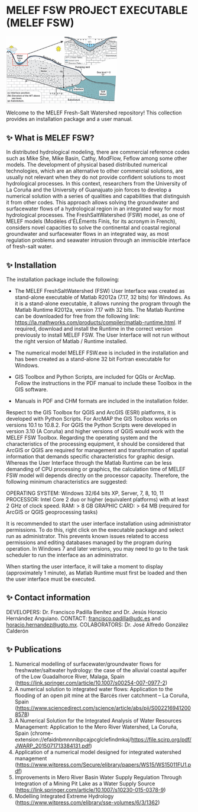 # MELEF FSW PROJECT EXECUTABLE (MELEF FSW)

<img src="https://github.com/MELEFFSW/EXECUTABLE/blob/master/ASSETS/GraphicalAbstract.png" alt="MELEF FSW MODEL" width="300">
 
Welcome to the MELEF Fresh-Salt Watershed repository! This collection provides an installation package and a user manual.
 
## ✨ What is MELEF FSW?
 
In distributed hydrological modeling, there are commercial reference codes such as Mike She, Mike Basin, Cathy, ModFlow, 
Feflow among some other models. The development of physical based distributed numerical technologies, which are an alternative to other commercial solutions, are 
usually not relevant when they do not provide confident solutions to most hydrological processes. In this context, researchers from the University of 
La Coruña and the University of Guanajuato join forces to develop a numerical solution with a series of qualities and capabilities that distinguish it from other codes. 
This approach allows solving the groundwater and surfacewater flows of a hydrological region in an integrated way for most hydrological processes. 
The FreshSaltWatershed (FSW) model, as one of MELEF models (Modèles d'ÉLÉments Finis, for its acronym in French), considers novel capacities to solve the continental 
and coastal regional groundwater and surfacewater flows in an integrated way, as most regulation problems and seawater intrusion through an immiscible interface of fresh-salt water.

## ✨ Installation

The installation package include the following:

- The MELEF FreshSaltWatershed (FSW) User Interface was created as stand-alone executable of Matlab R2012a (7.17, 32 bits) for Windows. As it is a stand-alone executable, 
it allows running the program through the Matlab Runtime R2012a, version 7.17 with 32 bits. The Matlab Runtime can be downloaded for free from the following link: 
https://la.mathworks.com/products/compiler/matlab-runtime.html. If required, download and install the Runtime in the correct version previously to install MELEF FSW. 
The User Interface will not run without the right version of Matlab / Runtime installed. 

- The numerical model MELEF FSW.exe is included in the installation and has been created as a stand-alone 32 bit Fortran executable for Windows. 

- GIS Toolbox and Python Scripts, are included for QGIs or ArcMap. Follow the instructions in the PDF manual to include these Toolbox in the GIS software.

- Manuals in PDF and CHM formats are included in the installation folder.

Respect to the GIS Toolbox for QGIS and ArcGIS (ESRI) platforms, it is developed with Python Scripts. For ArcMAP the GIS Toolbox works on versions 10.1 to 10.8.2. 
For QGIS the Python Scripts were developed in version 3.10 (A Coruña) and higher versions of QGIS would work with the MELEF FSW Toolbox.
Regarding the operating system and the characteristics of the processing equipment, it should be considered that ArcGIS or QGIS are required for management 
and transformation of spatial information that demands specific characteristics for graphic design. Whereas the User Interface through the Matlab Runtime 
can be less demanding of CPU processing or graphics, the calculation time of MELEF FSW model will depends directly on the processor capacity. 
Therefore, the following minimum characteristics are suggested:

OPERATING SYSTEM: Windows 32/64 bits XP, Server, 7, 8, 10, 11
PROCESSOR: Intel Core 2 duo or higher (equivalent platforms) with at least 2 GHz of clock speed.
RAM: > 8 GB
GRAPHIC CARD: > 64 MB (required for ArcGIS or QGIS geoprocessing tasks)

It is recommended to start the user interface installation using administrator permissions. To do this, right click on the executable package and select run as administrator. 
This prevents known issues related to access permissions and editing databases managed by the program during operation. In Windows 7 and later versions, you may need to 
go to the task scheduler to run the interface as an administrator.

When starting the user interface, it will take a moment to display (approximately 1 minute), as Matlab Runtime must first be loaded and then the user interface must be executed.

## ✨ Contact information

DEVELOPERS: Dr. Francisco Padilla Benítez and Dr. Jesús Horacio Hernández Anguiano.
CONTACT: francisco.padilla@udc.es and horacio.hernandez@ugto.mx.
COLABORATORS: Dr. José Alfredo González Calderón

## ✨ Publications

1. Numerical modelling of surfacewater/groundwater flows for freshwater/saltwater hydrology: the case of the alluvial coastal aquifer of the Low Guadalhorce River, Malaga, Spain (https://link.springer.com/article/10.1007/s00254-007-0977-2)
2. A numerical solution to integrated water flows: Application to the flooding of an open pit mine at the Barcés river catchment – La Coruña, Spain (https://www.sciencedirect.com/science/article/abs/pii/S0022169412008578)
3. A Numerical Solution for the Integrated Analysis of Water Resources Management: Application to the Mero River Watershed,  La Coruña, Spain (chrome-extension://efaidnbmnnnibpcajpcglclefindmkaj/https://file.scirp.org/pdf/JWARP_2015071713384131.pdf)
4. Application of a numerical model designed for integrated watershed management (https://www.witpress.com/Secure/elibrary/papers/WS15/WS15011FU1.pdf)
5. Improvements in Mero River Basin Water Supply Regulation Through Integration of a Mining Pit Lake as a Water Supply Source (https://link.springer.com/article/10.1007/s10230-015-0378-9)
6. Modelling Integrated Extreme Hydrology (https://www.witpress.com/elibrary/sse-volumes/6/3/1362)
